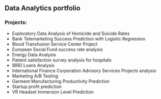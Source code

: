 ## Data Analytics portfolio

### Projects:

- Exploratory Data Analysis of Homicide and Suicide Rates
- Bank Telemarketing Success Prediction with Logistic Regression
- Blood Transfusion Service Center Project
- European Social Fund success rate analysis
- Energy Data Analysis
- Patient satisfaction survey analysis for hospitals
- IBRD Loans Analysis
- International Finance Corporation Advisory Services Projects analysis
- Marketing A/B Testing
- Garment Manufacturing Productivity Prediction
- Startup profit prediction
- VR Headset Immersion Level Prediction



